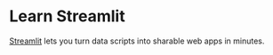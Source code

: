 # Learn Streamlit
[Streamlit](https://github.com/streamlit/streamlit) lets you turn data scripts into sharable web apps in minutes.

